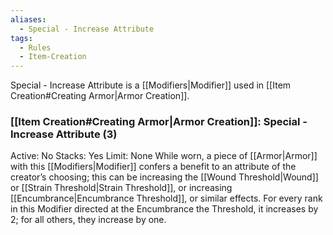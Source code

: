```yaml
---
aliases:
  - Special - Increase Attribute
tags:
  - Rules
  - Item-Creation
---
```

Special - Increase Attribute is a [[Modifiers|Modifier]] used in [[Item Creation#Creating Armor|Armor Creation]].

### [[Item Creation#Creating Armor|Armor Creation]]: Special - Increase Attribute (3)
Active: No
Stacks: Yes
Limit: None
While worn, a piece of [[Armor|Armor]] with this [[Modifiers|Modifier]] confers a benefit to an attribute of the creator’s choosing; this can be increasing the [[Wound Threshold|Wound]] or [[Strain Threshold|Strain Threshold]], or increasing [[Encumbrance|Encumbrance Threshold]], or similar effects. For every rank in this Modifier directed at the Encumbrance the Threshold, it increases by 2; for all others, they increase by one.